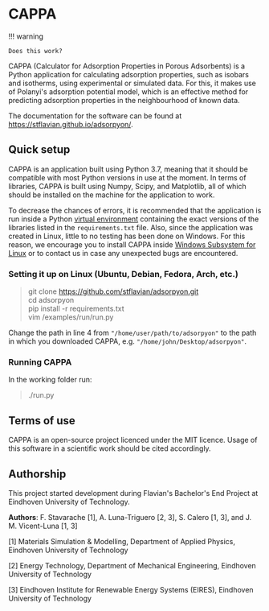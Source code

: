 # CAPPA

!!! warning

    Does this work?

CAPPA (Calculator for Adsorption Properties in Porous Adsorbents) is a Python application 
for calculating adsorption properties, such as isobars and isotherms, using experimental 
or simulated data. For this, it makes use of Polanyi's adsorption potential model, which
is an effective method for predicting adsorption properties in the neighbourhood of
known data. 

The documentation for the software can be found at https://stflavian.github.io/adsorpyon/.

## Quick setup

CAPPA is an application built using Python 3.7, meaning that it should be
compatible with most Python versions in use at the moment. In terms of libraries,
CAPPA is built using Numpy, Scipy, and Matplotlib, all of which should be installed
on the machine for the application to work. 

To decrease the chances of errors, it is recommended that the application is run inside 
a Python [virtual environment](https://docs.python.org/3/library/venv.html) containing the exact versions of the libraries 
listed in the `requirements.txt` file. Also, since the application was created in Linux, 
little to no testing has been done on Windows. For this reason, we encourage you to 
install CAPPA inside [Windows Subsystem for Linux](https://learn.microsoft.com/en-us/windows/wsl/install) or to contact us in case 
any unexpected bugs are encountered.

### Setting it up on Linux (Ubuntu, Debian, Fedora, Arch, etc.)

> git clone https://github.com/stflavian/adsorpyon.git \
> cd adsorpyon \
> pip install -r requirements.txt \
> vim /examples/run/run.py

Change the path in line 4 from `"/home/user/path/to/adsorpyon"` to the path in which 
you downloaded CAPPA, e.g. `"/home/john/Desktop/adsorpyon"`.

### Running CAPPA

In the working folder run:

> ./run.py

## Terms of use

CAPPA is an open-source project licenced under the MIT licence. Usage of this software
in a scientific work should be cited accordingly.

## Authorship

This project started development during Flavian's Bachelor's End Project at Eindhoven 
University of Technology.

**Authors**: F. Stavarache [1], A. Luna-Triguero [2, 3], S. Calero [1, 3], and J. M. Vicent-Luna [1, 3]

[1] Materials Simulation & Modelling, Department of Applied Physics, Eindhoven 
University of Technology

[2] Energy Technology, Department of Mechanical Engineering, Eindhoven University of 
Technology

[3] Eindhoven Institute for Renewable Energy Systems (EIRES), Eindhoven University of 
Technology